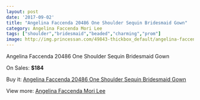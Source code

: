 ```yaml
---
layout: post
date: '2017-09-02'
title: "Angelina Faccenda 20486 One Shoulder Sequin Bridesmaid Gown"
category: Angelina Faccenda Mori Lee
tags: ["shoulder","bridesmaid","beaded","charming","prom"]
image: http://img.princessan.com/49843-thickbox_default/angelina-faccenda-20486-one-shoulder-sequin-bridesmaid-gown.jpg
---
```

Angelina Faccenda 20486 One Shoulder Sequin Bridesmaid Gown

On Sales: **$184**
<a href="https://www.princessan.com/en/angelina-faccenda-mori-lee/22475-angelina-faccenda-20486-one-shoulder-sequin-bridesmaid-gown.html"><amp-img layout="responsive" width="600" height="600" src="//img.princessan.com/49843-thickbox_default/angelina-faccenda-20486-one-shoulder-sequin-bridesmaid-gown.jpg" alt="Angelina Faccenda 20486 One Shoulder Sequin Bridesmaid Gown 0" /></a>
<a href="https://www.princessan.com/en/angelina-faccenda-mori-lee/22475-angelina-faccenda-20486-one-shoulder-sequin-bridesmaid-gown.html"><amp-img layout="responsive" width="600" height="600" src="//img.princessan.com/49846-thickbox_default/angelina-faccenda-20486-one-shoulder-sequin-bridesmaid-gown.jpg" alt="Angelina Faccenda 20486 One Shoulder Sequin Bridesmaid Gown 1" /></a>
<a href="https://www.princessan.com/en/angelina-faccenda-mori-lee/22475-angelina-faccenda-20486-one-shoulder-sequin-bridesmaid-gown.html"><amp-img layout="responsive" width="600" height="600" src="//img.princessan.com/49845-thickbox_default/angelina-faccenda-20486-one-shoulder-sequin-bridesmaid-gown.jpg" alt="Angelina Faccenda 20486 One Shoulder Sequin Bridesmaid Gown 2" /></a>
<a href="https://www.princessan.com/en/angelina-faccenda-mori-lee/22475-angelina-faccenda-20486-one-shoulder-sequin-bridesmaid-gown.html"><amp-img layout="responsive" width="600" height="600" src="//img.princessan.com/49844-thickbox_default/angelina-faccenda-20486-one-shoulder-sequin-bridesmaid-gown.jpg" alt="Angelina Faccenda 20486 One Shoulder Sequin Bridesmaid Gown 3" /></a>

Buy it: [Angelina Faccenda 20486 One Shoulder Sequin Bridesmaid Gown](https://www.princessan.com/en/angelina-faccenda-mori-lee/22475-angelina-faccenda-20486-one-shoulder-sequin-bridesmaid-gown.html "Angelina Faccenda 20486 One Shoulder Sequin Bridesmaid Gown")

View more: [Angelina Faccenda Mori Lee](https://www.princessan.com/en/190-angelina-faccenda-mori-lee "Angelina Faccenda Mori Lee")